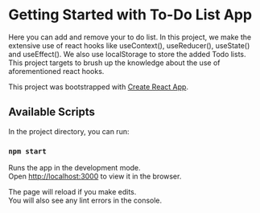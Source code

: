 # Getting Started with To-Do List App
 Here you can add and remove your to do list. In this project, we make the extensive use of react hooks like useContext(), useReducer(), useState()
 and useEffect(). We also use localStorage to store the added Todo lists.
This project targets to brush up the knowledge about the use of aforementioned react hooks.

This project was bootstrapped with [Create React App](https://github.com/facebook/create-react-app).

## Available Scripts

In the project directory, you can run:

### `npm start`

Runs the app in the development mode.\
Open [http://localhost:3000](http://localhost:3000) to view it in the browser.

The page will reload if you make edits.\
You will also see any lint errors in the console.
